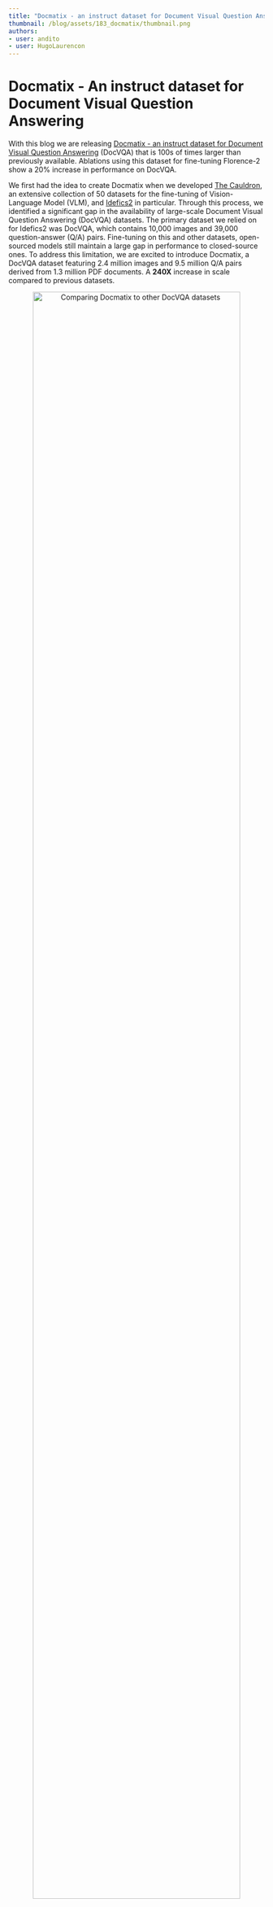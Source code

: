 ```yaml
---
title: "Docmatix - an instruct dataset for Document Visual Question Answering" 
thumbnail: /blog/assets/183_docmatix/thumbnail.png
authors:
- user: andito
- user: HugoLaurencon
---
```


# Docmatix - An instruct dataset for Document Visual Question Answering


With this blog we are releasing [Docmatix - an instruct dataset for Document Visual Question Answering](https://huggingface.co/datasets/HuggingFaceM4/Docmatix) (DocVQA) that is 100s of times larger than previously available. Ablations using this dataset for fine-tuning Florence-2 show a 20% increase in performance on DocVQA.   

We first had the idea to create Docmatix when we developed [The Cauldron](https://huggingface.co/datasets/HuggingFaceM4/the_cauldron), an extensive collection of 50 datasets for the fine-tuning of Vision-Language Model (VLM), and [Idefics2](https://huggingface.co/blog/idefics2) in particular. Through this process, we identified a significant gap in the availability of large-scale Document Visual Question Answering (DocVQA) datasets. The primary dataset we relied on for Idefics2 was DocVQA, which contains 10,000 images and 39,000 question-answer (Q/A) pairs. Fine-tuning on this and other datasets, open-sourced models still maintain a large gap in performance to closed-source ones.
To address this limitation, we are excited to introduce Docmatix, a DocVQA dataset featuring 2.4 million images and 9.5 million Q/A pairs derived from 1.3 million PDF documents. A **240X** increase in scale compared to previous datasets.

<p align="center">
 <img src="https://huggingface.co/datasets/huggingface/documentation-images/resolve/main/blog/docmatix_dataset_comp.png" alt="Comparing Docmatix to other DocVQA datasets" style="width: 90%; height: auto;"><br>
 <em>Comparing Docmatix to other DocVQA datasets</em>
</p>


<iframe
  src="https://huggingface.co/datasets/HuggingFaceM4/Docmatix/embed/viewer/default/train"
  frameborder="0"
  width="100%"
  height="560px"
></iframe>

Docmatix is generated from PDFA, an extensive OCR dataset containing 2.1 million PDFs. We took the transcriptions from PDFA and employed a Phi-3-small model to generate Q/A pairs. To ensure the dataset's quality, we filtered the generations, discarding 15% of the Q/A pairs identified as hallucinations. To do so, we used regular expressions to detect code and removed answers that contained the keyword “unanswerable”. 
The dataset contains a row for each PDF. We converted the PDFs to images at a resolution of 150 dpi, and uploaded the processed images to the Hugging Face Hub for easy access. 
All the original PDFs in Docmatix can be traced back to the original PDFA dataset, providing transparency and reliability. Still, we uploaded the processed images for convenience because converting many PDFs to images can be resource-intensive.

<p align="center">
 <img src="https://huggingface.co/datasets/huggingface/documentation-images/resolve/main/blog/docmatix_processing.png" alt="Processing for Docmatix" style="width: 90%; height: auto;"><br>
 <em>Processing pipeline to generate Docmatix</em>
</p>

After processing the first small batch of the dataset, we performed several ablation studies to optimize the prompts. We aimed to generate around four pairs of Q/A per page. Too many pairs indicate a large overlap between them, while too few pairs suggest a lack of detail.
Additionally, we aimed for answers to be human-like, avoiding excessively short or long responses. We also prioritized diversity in the questions, ensuring minimal repetition. Interestingly, when we guided the Phi-3 model to ask questions based on the specific information in the document  (e.g., "What are the titles of John Doe?"), the questions showed very few repetitions. The following plot presents some key statistics from our analysis:


<p align="center">
 <img src="https://huggingface.co/datasets/huggingface/documentation-images/resolve/main/blog/docmatix_prompt_analysis.png" alt="Prompt analysis Docmatix" style="width: 90%; height: auto;"><br>
 <em>Analysis of Docmatix per prompt</em>
</p>

To evaluate Docmatix's performance, we conducted ablation studies using the Florence-2 model. We trained two versions of the model for comparison. The first version was trained over several epochs on the DocVQA dataset. The second version was trained for one epoch on Docmatix (20% of the images and 4% of the Q/A pairs), followed by one epoch on DocVQA to ensure the model produced the correct format for DocVQA evaluation.
The results are significant: training on this small portion of Docmatix yielded a relative improvement of almost 20%. Additionally, the 0.7B Florence-2 model performed only 5% worse than the 8B Idefics2 model trained on a mixture of datasets and is significantly larger.



<div align="center">

| Dataset                              | ANSL on DocVQA |
|--------------------------------------|----------------|
| Florence 2 fine-tuned on DocVQA      | 60.1           | 
| Florence 2 fine-tuned on Docmatix    | 71,4           |
| Idefics2                             | 74,0           | 

</div>


<script
	type="module"
	src="https://gradio.s3-us-west-2.amazonaws.com/4.36.1/gradio.js"></script>

<gradio-app theme_mode="light" src="https://HuggingFaceM4-Docmatix-Florence-2.hf.space"></gradio-app>

## Conclusion

In this post, we presented Docmatix, a gigantic dataset for DocVQA. We showed that using Docmatix we can achieve a 20% increase in DocVQA performance when finetuning Florence-2. This dataset should help bridge the gap between proprietary VLMs and open-sourced VLMs. We encourage the open-source community to leverage Docmatix and train new amazing DocVQA models! We can't wait to see your models on the 🤗 Hub!

## Useful Resources

- [Docmatix used to finetune Florence-2 Demo](https://huggingface.co/spaces/HuggingFaceM4/Docmatix-Florence-2)
- [Finetuning Florence-2 Blog](https://huggingface.co/blog/finetune-florence2)
- [Fine tuning Florence-2 Github Repo](https://github.com/andimarafioti/florence2-finetuning)
- [Vision Language Models Explained](https://huggingface.co/blog/vlms)

We would like to thank merve for her reviews on this blog post.


